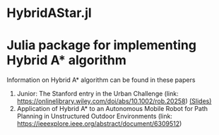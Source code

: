 # HybridAStar.jl

# Julia package for implementing Hybrid A* algorithm

Information on Hybrid A* algorithm can be found in these papers

1) Junior: The Stanford entry in the Urban Challenge (link: https://onlinelibrary.wiley.com/doi/abs/10.1002/rob.20258) [(Slides)](https://docs.google.com/presentation/d/1AXA6pg5uwZj_OGzjChqo8KUv0DJ6OtVi31zXaUl1SC4/edit?usp=sharing)
2) Application of Hybrid A* to an Autonomous Mobile Robot for Path Planning in Unstructured Outdoor Environments (link: https://ieeexplore.ieee.org/abstract/document/6309512)
